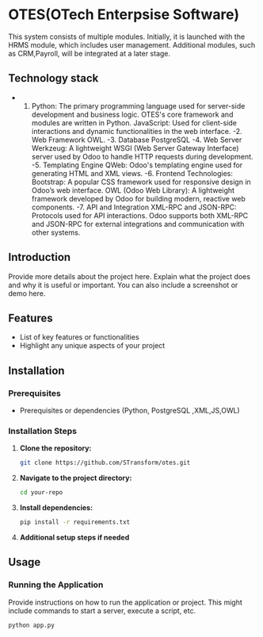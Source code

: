 # OTES(OTech Enterpsise Software)

This system consists of multiple modules. Initially, it is launched with the HRMS module, which includes user management. Additional modules, such as CRM,Payroll, will be integrated at a later stage.

## Technology stack

- 1. Python: The primary programming language used for server-side development and business logic. 
OTES's core framework and modules are written in Python.
JavaScript: Used for client-side interactions and dynamic functionalities in the web interface.
-2. Web Framework
   OWL.
-3. Database
   PostgreSQL
-4. Web Server
   Werkzeug: A lightweight WSGI (Web Server Gateway Interface) server used by Odoo to handle HTTP requests during development.
-5. Templating Engine
   QWeb: Odoo's templating engine used for generating HTML and XML views.
-6. Frontend Technologies: 
   Bootstrap: A popular CSS framework used for responsive design in Odoo’s web interface.
   OWL (Odoo Web Library): A lightweight framework developed by Odoo for building modern, reactive web components.
-7. API and Integration
   XML-RPC and JSON-RPC: Protocols used for API interactions.
   Odoo supports both XML-RPC and JSON-RPC for external integrations and communication with other systems.

## Introduction

Provide more details about the project here. Explain what the project does and why it is useful or important. You can also include a screenshot or demo here.

## Features

- List of key features or functionalities
- Highlight any unique aspects of your project

## Installation

### Prerequisites

- Prerequisites or dependencies (Python, PostgreSQL ,XML,JS,OWL)

### Installation Steps

1. **Clone the repository:**

    ```bash
    git clone https://github.com/STransform/otes.git
    ```

2. **Navigate to the project directory:**

    ```bash
    cd your-repo
    ```

3. **Install dependencies:**

    ```bash
    pip install -r requirements.txt
    ```

4. **Additional setup steps if needed**

## Usage

### Running the Application

Provide instructions on how to run the application or project. This might include commands to start a server, execute a script, etc.

```bash
python app.py


